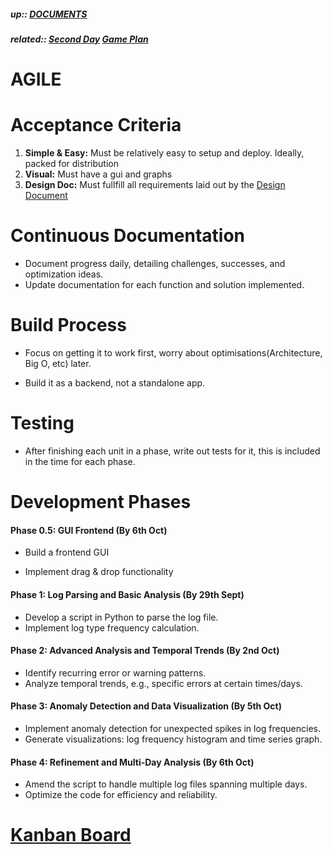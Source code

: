 ##### up:: [DOCUMENTS](../mocs/documents.md)

##### related:: [Second Day](../days/28Sept2023.md) [Game Plan](./game_plan.md)

# AGILE

# Acceptance Criteria

1. **Simple & Easy:** Must be relatively easy to setup and deploy. Ideally, packed for distribution
2. **Visual:** Must have a gui and graphs
3. **Design Doc:** Must fullfill all requirements laid out by the [Design Document](./design_document.md)

# Continuous Documentation

- Document progress daily, detailing challenges, successes, and optimization ideas.
- Update documentation for each function and solution implemented.

# Build Process

- Focus on getting it to work first, worry about optimisations(Architecture, Big O, etc) later.

- Build it as a backend, not a standalone app.

# Testing

- After finishing each unit in a phase, write out tests for it, this is included in the time for each phase.

# Development Phases

#### Phase 0.5: GUI Frontend (By 6th Oct)

- Build a frontend GUI

- Implement drag & drop functionality

#### Phase 1: Log Parsing and Basic Analysis (By 29th Sept)

- Develop a script in Python to parse the log file.
- Implement log type frequency calculation.

#### Phase 2: Advanced Analysis and Temporal Trends (By 2nd Oct)

- Identify recurring error or warning patterns.
- Analyze temporal trends, e.g., specific errors at certain times/days.

#### Phase 3: Anomaly Detection and Data Visualization (By 5th Oct)

- Implement anomaly detection for unexpected spikes in log frequencies.
- Generate visualizations: log frequency histogram and time series graph.

#### Phase 4: Refinement and Multi-Day Analysis (By 6th Oct)

- Amend the script to handle multiple log files spanning multiple days.
- Optimize the code for efficiency and reliability.

# [Kanban Board](https://tree.taiga.io/project/jayfalls-log-analyser/kanban)
